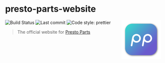 # presto-parts-website

<img alt="Presto Parts Logo" width="128" height="128" align="right" src="https://github.com/c-o-l-i-n/presto-parts/raw/main/app-icons/app-icon.iconset/icon_256x256.png" />
<p>
  <img alt="Build Status" src="https://img.shields.io/github/workflow/status/c-o-l-i-n/presto-parts-website/Build%20and%20Deploy">
  <img alt="Last commit" src="https://img.shields.io/github/last-commit/c-o-l-i-n/presto-parts-website">
  <img alt="Code style: prettier" src="https://img.shields.io/badge/code_style-prettier-6a5acd.svg"></a>
</p>

> The official website for
> [Presto Parts](https://github.com/c-o-l-i-n/presto-parts)
